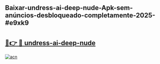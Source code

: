 ## Baixar-undress-ai-deep-nude-Apk-sem-anúncios-desbloqueado-completamente-2025-#e9xk9

# <h2><a href="https://ainizakaria.my?title=undress-ai-deep-nude&ref=22M">🔗👉 🔴 undress-ai-deep-nude</a></h2>

[![acn](https://github.com/user-attachments/assets/0f9c940e-d8b0-45ae-aac7-cd30a18b3e1c)](https://ainizakaria.my?title=undress-ai-deep-nude&ref=22M)

